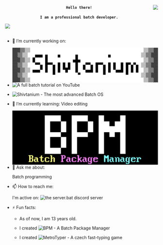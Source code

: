 <div>
  <img align="right" src="https://github-readme-stats.vercel.app/api/top-langs/?username=Shivter14&layout=compact&count_private=true&langs_count=8&hide_border=true&theme=dark">
  <div align="center"><b>
    
    Hello there!
    
    I am a professional batch developer.
  </b></div>
  <img align="left" src="https://komarev.com/ghpvc/?username=Shivter14&style=for-the-badge">
</div>

<br></br>

- 🔭 I’m currently working on:

<img align="right" width=480 src="https://raw.githubusercontent.com/Shivter14/Shivtanium/main/Shivtanium.png">

  - ![A full batch tutorial on YouTube](https://youtu.be/zdygVs2Ajbs?si=oO-4qVDWnR6m4NCa)

  - ![Shivtanium - The most advanced Batch OS](https://github.com/Shivter14/Shivtanium)


- 🌱 I’m currently learning: Video editing

<img align="right" width=480 src="https://github.com/Shivter14/BPM/blob/main/BPM.png">

- 💬 Ask me about:

  Batch programming

- 📫 How to reach me:

  I'm active on: ![the server.bat discord server](https://discord.gg/cQNj5C3wtS)

- ⚡ Fun facts:

  - As of now, I am 13 years old.
  
  - I created ![BPM - A Batch Package Manager](https://github.com/Shivter14/BPM)
  
  - I created ![MetroTyper - A czech fast-typing game](https://github.com/Shivter14/MetroTyper)
